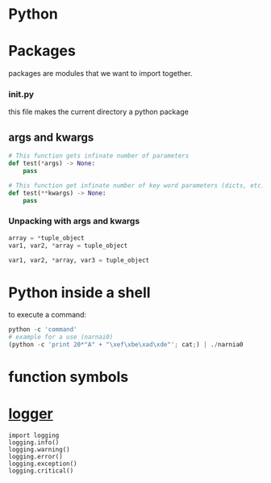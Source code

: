 # Python

# Packages
packages are modules that we want to import together.
### __init__.py
this file makes the current directory a python package

## args and kwargs
```python
# This function gets infinate number of parameters
def test(*args) -> None:
    pass

# This function get infinate number of key word parameters (dicts, etc...)
def test(**kwargs) -> None:
    pass
```
### Unpacking with args and kwargs
```python
array = *tuple_object
var1, var2, *array = tuple_object

var1, var2, *array, var3 = tuple_object
```
# Python inside a shell
to execute a command:
```Python
python -c 'command'
# example for a use (narnai0)
(python -c 'print 20*"A" + "\xef\xbe\xad\xde"'; cat;) | ./narnia0
```

# function symbols

# [logger](https://docs.python.org/3/howto/logging.html)
```
import logging
logging.info()
logging.warning()
logging.error()
logging.exception()
logging.critical()
```

